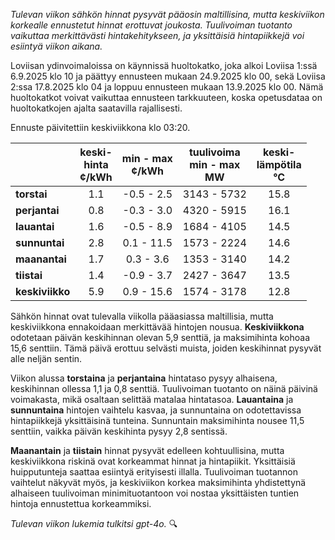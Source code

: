 *Tulevan viikon sähkön hinnat pysyvät pääosin maltillisina, mutta keskiviikon korkealle ennustetut hinnat erottuvat joukosta. Tuulivoiman tuotanto vaikuttaa merkittävästi hintakehitykseen, ja yksittäisiä hintapiikkejä voi esiintyä viikon aikana.*

Loviisan ydinvoimaloissa on käynnissä huoltokatko, joka alkoi Loviisa 1:ssä 6.9.2025 klo 10 ja päättyy ennusteen mukaan 24.9.2025 klo 00, sekä Loviisa 2:ssa 17.8.2025 klo 04 ja loppuu ennusteen mukaan 13.9.2025 klo 00. Nämä huoltokatkot voivat vaikuttaa ennusteen tarkkuuteen, koska opetusdataa on huoltokatkojen ajalta saatavilla rajallisesti.

Ennuste päivitettiin keskiviikkona klo 03:20.

|              | keski-<br>hinta<br>¢/kWh | min - max<br>¢/kWh | tuulivoima<br>min - max<br>MW | keski-<br>lämpötila<br>°C |
|:-------------|:----------------:|:----------------:|:-------------:|:-------------:|
| **torstai**  |        1.1       |     -0.5 - 2.5   |   3143 - 5732 |      15.8     |
| **perjantai**|        0.8       |     -0.3 - 3.0   |   4320 - 5915 |      16.1     |
| **lauantai** |        1.6       |     -0.5 - 8.9   |   1684 - 4105 |      14.5     |
| **sunnuntai**|        2.8       |      0.1 - 11.5  |   1573 - 2224 |      14.6     |
| **maanantai**|        1.7       |      0.3 - 3.6   |   1353 - 3140 |      14.2     |
| **tiistai**  |        1.4       |     -0.9 - 3.7   |   2427 - 3647 |      13.5     |
| **keskiviikko** |     5.9       |      0.9 - 15.6  |   1574 - 3178 |      12.8     |

Sähkön hinnat ovat tulevalla viikolla pääasiassa maltillisia, mutta keskiviikkona ennakoidaan merkittävää hintojen nousua. **Keskiviikkona** odotetaan päivän keskihinnan olevan 5,9 senttiä, ja maksimihinta kohoaa 15,6 senttiin. Tämä päivä erottuu selvästi muista, joiden keskihinnat pysyvät alle neljän sentin.

Viikon alussa **torstaina** ja **perjantaina** hintataso pysyy alhaisena, keskihinnan ollessa 1,1 ja 0,8 senttiä. Tuulivoiman tuotanto on näinä päivinä voimakasta, mikä osaltaan selittää matalaa hintatasoa. **Lauantaina** ja **sunnuntaina** hintojen vaihtelu kasvaa, ja sunnuntaina on odotettavissa hintapiikkejä yksittäisinä tunteina. Sunnuntain maksimihinta nousee 11,5 senttiin, vaikka päivän keskihinta pysyy 2,8 sentissä.

**Maanantain** ja **tiistain** hinnat pysyvät edelleen kohtuullisina, mutta keskiviikkona riskinä ovat korkeammat hinnat ja hintapiikit. Yksittäisiä huipputunteja saattaa esiintyä erityisesti illalla. Tuulivoiman tuotannon vaihtelut näkyvät myös, ja keskiviikon korkea maksimihinta yhdistettynä alhaiseen tuulivoiman minimituotantoon voi nostaa yksittäisten tuntien hintoja ennustettua korkeammiksi.

*Tulevan viikon lukemia tulkitsi gpt-4o.* 🔍
